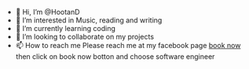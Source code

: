 - 👋 Hi, I’m @HootanD
- 👀 I’m interested in Music, reading and writing
- 🌱 I’m currently learning coding
- 💞️ I’m looking to collaborate on my projects
- 📫 How to reach me Please reach me at my facebook page [book now](https://www.facebook.com/everlastingfairytaletranslatorsandinterpreters)
then click on book now botton and choose software engineer 
<!---
HootanD/github.io-Everlasting-Fairytale- is a ✨ special ✨ repository because its `README.md` (this file) appears on your GitHub profile.
You can click the Preview link to take a look at your changes.
--->
